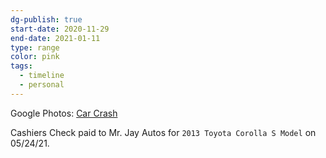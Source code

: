 ```yaml
---
dg-publish: true
start-date: 2020-11-29
end-date: 2021-01-11
type: range
color: pink
tags:
  - timeline
  - personal
---
```



Google Photos: [Car Crash](https://photos.app.goo.gl/b8BREi2qJG6H6a1k7)

Cashiers Check paid to Mr. Jay Autos for `2013 Toyota Corolla S Model` on 05/24/21.